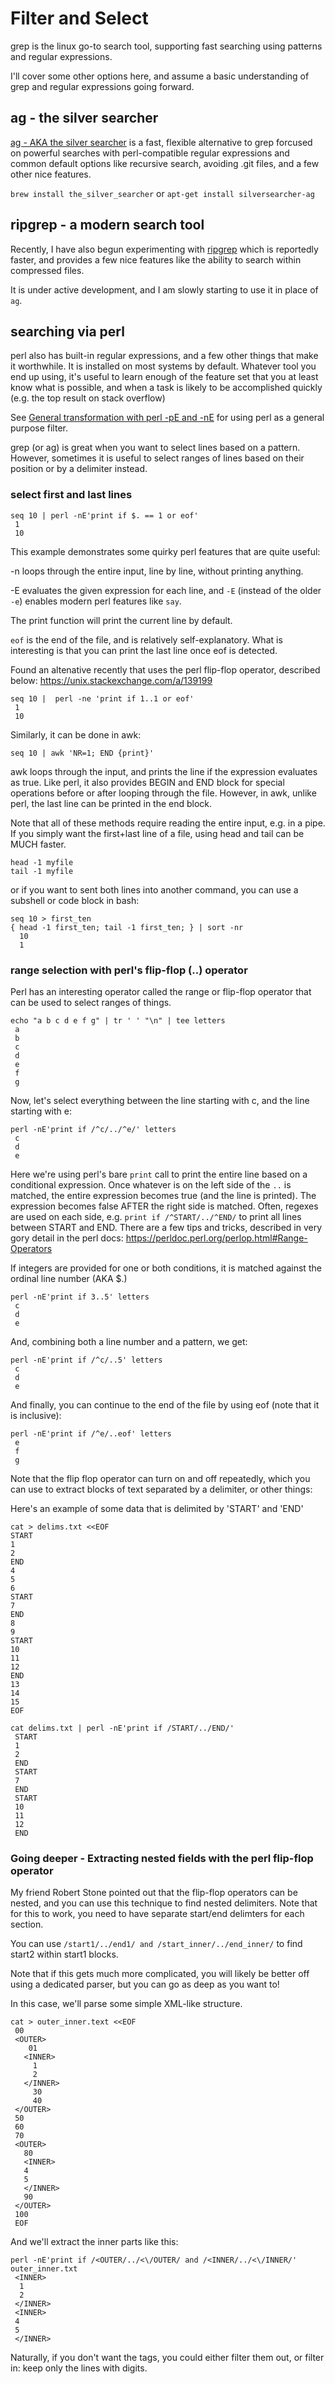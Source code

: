 # Filter and Select

grep is the linux go-to search tool, supporting fast searching using patterns
and regular expressions.

I'll cover some other options here, and assume a basic understanding of grep
and regular expressions going forward.

## ag - the silver searcher

[ag - AKA the silver searcher](https://github.com/ggreer/the_silver_searcher) is
a fast, flexible alternative to grep forcused on powerful searches with
perl-compatible regular expressions and common default options like recursive
search, avoiding .git files, and a few other nice features.

`brew install the_silver_searcher` or `apt-get install silversearcher-ag`

## ripgrep - a modern search tool

Recently, I have also begun experimenting with
[ripgrep](https://github.com/BurntSushi/ripgrep) which is reportedly faster,
and provides a few nice features like the ability to search within compressed
files.

It is under active development, and I am slowly starting to use it in place
of `ag`.

## searching via perl

perl also has built-in regular expressions, and a few other things that make it
worthwhile. It is installed on most systems by default. Whatever tool you end
up using, it's useful to learn enough of the feature set that you at least know
what is possible, and when a task is likely to be accomplished quickly (e.g.
the top result on stack overflow)

See [General transformation with perl \-pE and \-nE](project:transformation.md)
for using perl as a general purpose filter.

grep (or ag) is great when you want to select lines based on a pattern.
However, sometimes it is useful to select ranges of lines based on their position or by a
delimiter instead.

### select first and last lines

    seq 10 | perl -nE'print if $. == 1 or eof'
     1
     10

This example demonstrates some quirky perl features that are quite useful:

-n loops through the entire input, line by line, without printing anything. 

-E evaluates the given expression for each line, and `-E` (instead of the older `-e`) enables
modern perl features like `say`.

The print function will print the current line by default.

`eof` is the end of the file, and is relatively self-explanatory. What is interesting is that you can print
the last line once eof is detected.

Found an altenative recently that uses the perl flip-flop operator, described below: https://unix.stackexchange.com/a/139199

    seq 10 |  perl -ne 'print if 1..1 or eof'
     1
     10

Similarly, it can be done in awk:

    seq 10 | awk 'NR=1; END {print}'

awk loops through the input, and prints the line if the expression evaluates as
true. Like perl, it also provides BEGIN and END block for special operations
before or after looping through the file. However, in awk, unlike perl, the
last line can be printed in the end block.

Note that all of these methods require reading the entire input, e.g. in a
pipe. If you simply want the first+last line of a file, using head and tail can be
MUCH faster.

    head -1 myfile
    tail -1 myfile

or if you want to sent both lines into another command, you can use a subshell or code block in bash:

    seq 10 > first_ten
    { head -1 first_ten; tail -1 first_ten; } | sort -nr
      10
      1

### range selection with perl's flip-flop (..) operator

Perl has an interesting operator called the range or flip-flop operator that can be used to select ranges of things.

    echo "a b c d e f g" | tr ' ' "\n" | tee letters
     a
     b
     c
     d
     e
     f
     g

Now, let's select everything between the line starting with c, and the line starting with e:

    perl -nE'print if /^c/../^e/' letters
     c
     d
     e

Here we're using perl's bare `print` call to print the entire line based on a
conditional expression. Once whatever is on the left side of the `..` is
matched, the entire expression becomes true (and the line is printed). The
expression becomes false AFTER the right side is matched. Often, regexes are
used on each side, e.g. `print if /^START/../^END/` to print all lines between
START and END. There are a few tips and tricks, described in very gory detail
in the perl docs: https://perldoc.perl.org/perlop.html#Range-Operators

If integers are provided for one or both conditions, it is matched against the
ordinal line number (AKA $.)

    perl -nE'print if 3..5' letters
     c
     d
     e

And, combining both a line number and a pattern, we get:

    perl -nE'print if /^c/..5' letters
     c
     d
     e

And finally, you can continue to the end of the file by using eof (note that it is inclusive):

    perl -nE'print if /^e/..eof' letters
     e
     f
     g

Note that the flip flop operator can turn on and off repeatedly, which you can
use to extract blocks of text separated by a delimiter, or other things:

Here's an example of some data that is delimited by 'START' and 'END'

    cat > delims.txt <<EOF
    START
    1
    2
    END
    4
    5
    6
    START
    7
    END
    8
    9
    START
    10
    11
    12
    END
    13
    14
    15
    EOF

    cat delims.txt | perl -nE'print if /START/../END/'
     START
     1
     2
     END
     START
     7
     END
     START
     10
     11
     12
     END

### Going deeper - Extracting nested fields with the perl flip-flop operator

My friend Robert Stone pointed out that the flip-flop operators can be nested,
and you can use this technique to find nested delimiters. Note that for this to
work, you need to have separate start/end delimters for each section.  

You can use `/start1/../end1/ and /start_inner/../end_inner/` to find start2 within
start1 blocks.

Note that if this gets much more complicated, you will likely be better off using a dedicated parser, but you can go as deep
as you want to!

In this case, we'll parse some simple XML-like structure.

```
cat > outer_inner.text <<EOF
 00
 <OUTER>
	01
   <INNER>
     1
     2
   </INNER>
     30
     40
 </OUTER>
 50
 60
 70
 <OUTER>
   80 
   <INNER>
   4
   5
   </INNER>
   90
 </OUTER>
 100
 EOF
```

And we'll extract the inner parts like this:

```
perl -nE'print if /<OUTER/../<\/OUTER/ and /<INNER/../<\/INNER/' outer_inner.txt
 <INNER>
  1
  2
 </INNER>
 <INNER>
 4
 5
 </INNER>
```

Naturally, if you don't want the tags, you could either filter them out, or filter in: keep only the lines with digits.
